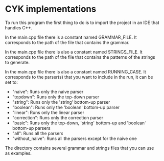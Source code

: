 # CYK implementations

To run this program the first thing to do is to import the project in an IDE that handles C++.

In the main.cpp file there is a constant named GRAMMAR_FILE.
It corresponds to the path of the file that contains the grammar.

In the main.cpp file there is also a constant named STRINGS_FILE.
It corresponds to the path of the file that contains the patterns of the strings to generate.

In the main.cpp file there is also a constant named RUNNING_CASE.
It corresponds to the parser(s) that you want to include in the run, it can be set to:
* "naive": Runs only the naive parser
* "topdown": Runs only the top-down parser
* "string": Runs only the 'string' bottom-up parser
* "boolean": Runs only the 'boolean' bottom-up parser
* "linear": Runs only the linear parser
* "correction": Runs only the correction parser
* "basic": Runs only the top-down, 'string' bottom-up and 'boolean' bottom-up parsers
* "all": Runs all the parsers
* "without_naive": Runs all the parsers except for the naive one

The directory contains several grammar and strings files that you can use as examples.

